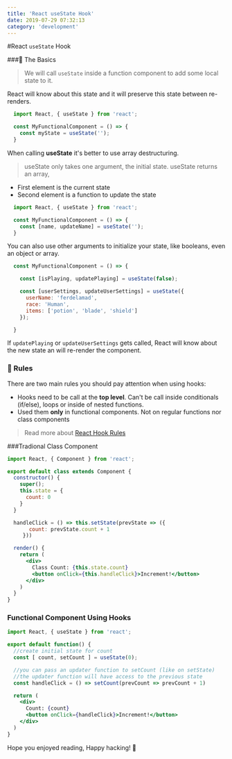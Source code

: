 ```yaml
---
title: 'React useState Hook'
date: 2019-07-29 07:32:13
category: 'development'
---
```


#React `useState` Hook

###📌 The Basics

> We will call `useState` inside a function component to add some local state to it.

React will know about this state and it will preserve this state between re-renders.

```jsx
  import React, { useState } from 'react';

  const MyFunctionalComponent = () => {
    const myState = useState('');
  }
```

When calling **useState** it's better to use array destructuring.

> useState only takes one argument, the initial state. useState returns an array,
 - First element is the current state
 - Second element is a function to update the state

```jsx
  import React, { useState } from 'react';

  const MyFunctionalComponent = () => {
    const [name, updateName] = useState('');
  }
```

You can also use other arguments to initialize your state, like booleans, even an object or array.
```jsx
  const MyFunctionalComponent = () => {

    const [isPlaying, updatePlaying] = useState(false);

    const [userSettings, updateUserSettings] = useState({
      userName: 'ferdelamad',
      race: 'Human',
      items: ['potion', 'blade', 'shield']
    });

  }
```
If `updatePlaying` or `updateUserSettings` gets called, React will know about the new state an will re-render the component.

### 📐 Rules
There are two main rules you should pay attention when using hooks:
 - Hooks need to be call at the **top level**. Can't be call inside conditionals (if/else), loops or inside of nested functions.
 - Used them **only** in functional components. Not on regular functions nor class components

> Read more about [React Hook Rules](https://reactjs.org/docs/hooks-rules.html)

###Tradional Class Component
```jsx
import React, { Component } from 'react';

export default class extends Component {
  constructor() {
    super();
    this.state = {
      count: 0
    }
  }

  handleClick = () => this.setState(prevState => ({
       count: prevState.count + 1
     }))

  render() {
    return (
      <div>
        Class Count: {this.state.count}
        <button onClick={this.handleClick}>Increment!</button>
      </div>
    )
  }
}
```

### Functional Component Using Hooks
```jsx
import React, { useState } from 'react';

export default function() {
  //create initial state for count
  const [ count, setCount ] = useState(0);

  //you can pass an updater function to setCount (like on setState)
  //the updater function will have access to the previous state
  const handleClick = () => setCount(prevCount => prevCount + 1)

  return (
    <div>
      Count: {count}
      <button onClick={handleClick}>Increment!</button>
    </div>
  )
}
```
Hope you enjoyed reading, Happy hacking! 👻
